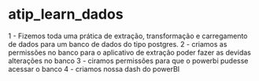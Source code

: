 # atip_learn_dados

1 - Fizemos toda uma prática de extração, transformação e carregamento de dados para um banco de dados do tipo postgres.
2 - criamos as permissões no banco para o aplicativo de extração poder fazer as devidas alterações no banco
3 -  ciramos permissões para que o powerbi pudesse acessar o banco
4 - criamos nossa dash do powerBI